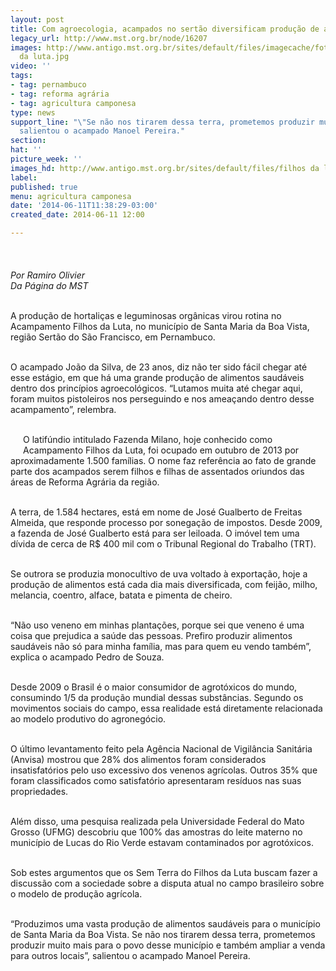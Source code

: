 ```yaml
---
layout: post
title: Com agroecologia, acampados no sertão diversificam produção de alimentos
legacy_url: http://www.mst.org.br/node/16207
images: http://www.antigo.mst.org.br/sites/default/files/imagecache/foto_destaque/filhos
  da luta.jpg
video: ''
tags:
- tag: pernambuco
- tag: reforma agrária
- tag: agricultura camponesa
type: news
support_line: "\"Se não nos tirarem dessa terra, prometemos produzir muito mais”,
  salientou o acampado Manoel Pereira."
section: 
hat: ''
picture_week: ''
images_hd: http://www.antigo.mst.org.br/sites/default/files/filhos da luta.jpg
label: 
published: true
menu: agricultura camponesa
date: '2014-06-11T11:38:29-03:00'
created_date: 2014-06-11 12:00

---
```

<p><em><br><img style="margin: 10px;" src="http://www.antigo.mst.org.br/sites/default/files/filhos%20da%20luta.jpg" alt=""><br>Por Ramiro Olivier</em><br><em>Da Página do MST</em></p><p><br>A produção de hortaliças e leguminosas orgânicas virou rotina no Acampamento Filhos da Luta, no município de Santa Maria da Boa Vista, região Sertão do São Francisco, em Pernambuco.</p><p><br>O acampado João da Silva, de 23 anos, diz não ter sido fácil chegar até esse estágio, em que há uma grande produção de alimentos saudáveis dentro dos princípios agroecológicos. “Lutamos muita até chegar aqui, foram muitos pistoleiros nos perseguindo e nos ameaçando dentro desse acampamento”, relembra.</p><p><br><img style="margin: 10px; float: left;" src="http://www.antigo.mst.org.br/sites/default/files/leguminosasII.jpg" alt="">O latifúndio intitulado Fazenda Milano, hoje conhecido como Acampamento Filhos da Luta, foi ocupado em outubro de 2013 por aproximadamente 1.500 famílias. O nome faz referência ao fato de grande parte dos acampados serem filhos e filhas de assentados oriundos das áreas de Reforma Agrária da região.</p><p><br>A terra, de 1.584 hectares, está em nome de José Gualberto de Freitas Almeida, que responde processo por sonegação de impostos. Desde 2009, a fazenda de José Gualberto está para ser leiloada. O imóvel tem uma dívida de cerca de R$ 400 mil com o Tribunal Regional do Trabalho (TRT).</p><div><p><br>Se outrora se produzia monocultivo de uva voltado à exportação, hoje a produção de alimentos está cada dia mais diversificada, com feijão, milho, melancia, coentro, alface, batata e pimenta de cheiro.</p><p><br>“Não uso veneno em minhas plantações, porque sei que veneno é uma coisa que prejudica a saúde das pessoas. Prefiro produzir alimentos saudáveis não só para minha família, mas para quem eu vendo também”, explica o acampado Pedro de Souza.</p><p><br><img style="margin: 10px; float: right;" src="http://www.antigo.mst.org.br/sites/default/files/leguminosas.jpg" alt="">Desde 2009 o Brasil é o maior consumidor de agrotóxicos do mundo, consumindo 1/5 da produção mundial dessas substâncias. Segundo os movimentos sociais do campo, essa realidade está diretamente relacionada ao modelo produtivo do agronegócio.&nbsp;</p><p><br>O último levantamento feito pela Agência Nacional de Vigilância Sanitária (Anvisa) mostrou que 28% dos alimentos foram considerados insatisfatórios pelo uso excessivo dos venenos agrícolas. Outros 35% que foram classificados como satisfatório apresentaram resíduos nas suas propriedades.</p><p><br>Além disso, uma pesquisa realizada pela Universidade Federal do Mato Grosso (UFMG) descobriu que 100% das amostras do leite materno no município de Lucas do Rio Verde estavam contaminados por agrotóxicos.</p><p><br>Sob estes argumentos que os Sem Terra do Filhos da Luta buscam fazer a discussão com a sociedade sobre a disputa atual no campo brasileiro sobre o modelo de produção agrícola.&nbsp;</p><p><br>“Produzimos uma vasta produção de alimentos saudáveis para o município de Santa Maria da Boa Vista. Se não nos tirarem dessa terra, prometemos produzir muito mais para o povo desse município e também ampliar a venda para outros locais”, salientou o acampado Manoel Pereira.</p><p><img style="margin: 10px;" src="http://www.antigo.mst.org.br/sites/default/files/filhos%20da%20luta%20II.jpg" alt=""></p></div>

